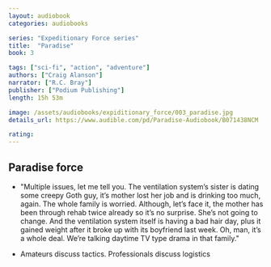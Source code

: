 ```yaml
---
layout: audiobook
categories: audiobooks

series: "Expeditionary Force series"
title:  "Paradise"
book: 3

tags: ["sci-fi", "action", "adventure"]
authors: ["Craig Alanson"]
narrator: ["R.C. Bray"]
publisher: ["Podium Publishing"]
length: 15h 53m

image: /assets/audiobooks/expiditionary_force/003_paradise.jpg
details_url: https://www.audible.com/pd/Paradise-Audiobook/B071438NCM

rating: 
---
```


## Paradise force

* "Multiple issues, let me tell you. The ventilation system’s sister is dating some creepy Goth guy, it’s mother lost her job and is drinking too much, again. The whole family is worried. Although, let’s face it, the mother has been through rehab twice already so it’s no surprise. She’s not going to change. And the ventilation system itself is having a bad hair day, plus it gained weight after it broke up with its boyfriend last week. Oh, man, it’s a whole deal. We’re talking daytime TV type drama in that family."

* Amateurs discuss tactics. Professionals discuss logistics